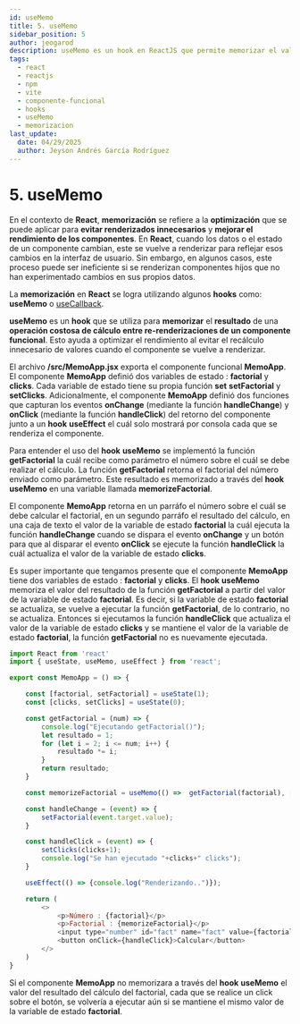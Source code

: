 ```yaml
---
id: useMemo
title: 5. useMemo
sidebar_position: 5
author: jeogarod
description: useMemo es un hook en ReactJS que permite memorizar el valor de una variable de estado
tags:
  - react
  - reactjs
  - npm
  - vite
  - componente-funcional
  - hooks
  - useMemo
  - memorizacion
last_update:
  date: 04/29/2025
  author: Jeyson Andrés García Rodríguez
---
```


# 5. useMemo

En el contexto de **React**, **memorización** se refiere a la **optimización** que se puede aplicar para **evitar renderizados innecesarios** y **mejorar el rendimiento de los componentes**. En **React**, cuando los datos o el estado de un componente cambian, este se vuelve a renderizar para reflejar esos cambios en la interfaz de usuario. Sin embargo, en algunos casos, este proceso puede ser ineficiente si se renderizan componentes hijos que no han experimentado cambios en sus propios datos.

La **memorización** en **React** se logra utilizando algunos **hooks** como: **useMemo** o [useCallback](/docs/programacion/reactjs/hooks/useCallback.md).

**useMemo** es un **hook** que se utiliza para **memorizar** el **resultado** de una **operación costosa de cálculo entre re-renderizaciones de un componente funcional**. Esto ayuda a optimizar el rendimiento al evitar el recálculo innecesario de valores cuando el componente se vuelve a renderizar.

El archivo **/src/MemoApp.jsx** exporta el componente funcional **MemoApp**. El componente **MemoApp** definió dos variables de estado : **factorial** y **clicks**. Cada variable de estado tiene su propia función **set** **setFactorial** y **setClicks**. Adicionalmente, el componente **MemoApp** definió dos funciones que capturan los eventos **onChange** (mediante la función **handleChange**) y **onClick** (mediante la función **handleClick**) del retorno del componente junto a un **hook** **useEffect** el cuál solo mostrará por consola cada que se renderiza el componente. 

Para entender el uso del **hook** **useMemo** se implementó la función **getFactorial** la cuál recibe como parámetro el número sobre el cuál se debe realizar el cálculo. La función **getFactorial** retorna el factorial del número enviado como parámetro. Este resultado es memorizado a través del **hook** **useMemo** en una variable llamada **memorizeFactorial**.

El componente **MemoApp** retorna en un parráfo el número sobre el cuál se debe calcular el factorial, en un segundo parráfo el resultado del cálculo, en una caja de texto el valor de la variable de estado **factorial** la cuál ejecuta la función **handleChange** cuando se dispara el evento **onChange** y un botón para que al disparar el evento **onClick** se ejecute la función **handleClick** la cuál actualiza el valor de la variable de estado **clicks**. 

Es super importante que tengamos presente que el componente **MemoApp** tiene dos variables de estado : **factorial** y **clicks**. El **hook** **useMemo** memoriza el valor del resultado de la función **getFactorial** a partir del valor de la variable de estado **factorial**. Es decir, si la variable de estado **factorial** se actualiza, se vuelve a ejecutar la función **getFactorial**, de lo contrario, no se actualiza. Entonces si ejecutamos la función **handleClick** que actualiza el valor de la variable de estado **clicks** y se mantiene el valor de la variable de estado **factorial**, la función **getFactorial** no es nuevamente ejecutada. 

```javascript title="/src/MemoApp.jsx"
import React from 'react'
import { useState, useMemo, useEffect } from 'react';

export const MemoApp = () => {

    const [factorial, setFactorial] = useState(1);
    const [clicks, setClicks] = useState(0);

    const getFactorial = (num) => {
        console.log("Ejecutando getFactorial()");
        let resultado = 1;
        for (let i = 2; i <= num; i++) {
            resultado *= i;
        }
        return resultado;
    }

    const memorizeFactorial = useMemo(() =>  getFactorial(factorial), [factorial])

    const handleChange = (event) => {
        setFactorial(event.target.value);
    }

    const handleClick = (event) => {
        setClicks(clicks+1);
        console.log("Se han ejecutado "+clicks+" clicks");
    }

    useEffect(() => {console.log("Renderizando..")});

    return (
        <>
            <p>Número : {factorial}</p>
            <p>Factorial : {memorizeFactorial}</p>
            <input type="number" id="fact" name="fact" value={factorial} onChange={handleChange}/>
            <button onClick={handleClick}>Calcular</button>
        </>
    )
}
```

Si el componente **MemoApp** no memorizara a través del **hook** **useMemo** el valor del resultado del cálculo del factorial, cada que se realice un click sobre el botón, se volvería a ejecutar aún si se mantiene el mismo valor de la variable de estado **factorial**. 